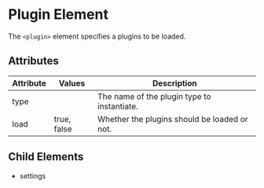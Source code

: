 # Plugin Element
The `<plugin>` element specifies a plugins to be loaded.

## Attributes
| Attribute | Values | Description |
|-----------|--------|-------------|          
| type |  | The name of the plugin type to instantiate. |
| load | true, false | Whether the plugins should be loaded or not. |

## Child Elements
- settings
